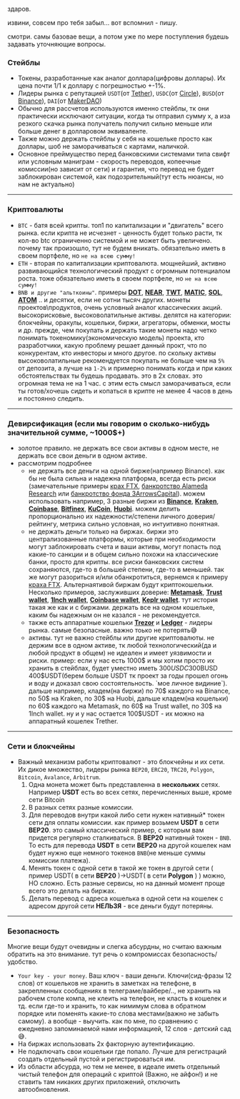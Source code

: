 здаров.

извини, совсем про тебя забыл... вот вспомнил - пишу.

смотри. самы базовае вещи, а потом уже по мере поступления будешь задавать уточняющие вопросы.

### Стейблы

- Токены, разработанные как аналог доллара(цифровы доллары). Их цена почти 1/1 к доллару с погрешностью +-1%.  
- Лидеры рынка с репутацией `USDT`(от [Tether](https://tether.to/)), `USDC`(от [Circle](https://www.circle.com/en/usdc)), `BUSD`(от [Binance](https://www.binance.com/en-US)), `DAI`(от [MakerDAO](https://makerdao.com/))
- Обычно для рассчетов используются именно стейблы, тк они практически исключают ситуации, когда ты отправил сумму х, а иза резкого скачка рынка получатель получил сильно меньше или больше денег в долларовом эквиваленте.
- Также можно держать стейблы у себя на кошельке просто как доллары, шоб не заморачиваться с картами, наличкой.
- Основное преймущество перед банковскими системами типа свифт или условным маниграм - скорость переводов, копеечные комиссии(но зависит от сети) и гарантия, что перевод не будет заблокирован системой, как подозрительный(тут есть нюансы, но нам не актуально)

---

### Криптовалюты

- `BTC` - батя всей крипты. топ1 по капитализации и "двигатель" всего рынка. если крипта не исчезнет - ценность будет только расти, тк кол-во btc ограниченно системой и не может быть увеличено. почему так произошло, тут не будем вникать. обязательно иметь в своем портфеле, но `не на всею сумму!` 
- `ETH` - вторая по капитализации криптовалюта. мощнейший, активно развивающийся технологический продукт с огромным потенциалом роста. тоже обязательно иметь в своем портфеле, но `не на всею сумму!`
- `BNB и другие "альткоины"`. примеры **[DOT](https://polkadot.network/)**, **[NEAR](https://near.org/)**, **[TWT](https://trustwallet.com/)**, **[MATIC](https://wallet.polygon.technology/)**, **[SOL](https://solana.com/)**, **[ATOM](https://cosmos.network/)** .. и десятки, если не сотни тысяч других. монеты проектов\продуктов, очень условный аналог классических акций. высокорисковые, высоковолатильные активы. делятся на категории: блокчейны, оракулы, кошельки, биржи, агрегаторы, обменки, мосты и др. прежде, чем покупать и держать такие монеты надо четко понимать токеномику(экономическую модель) проекта, кто разработчики, какую проблему решает данный прокт, что по конкурентам, кто инвесторы и много другое. по скольку активы высоковолатильные рекомендуется покупать не больше чем на `5%` от депозита, а лучше на `1-2%` и примерно понимать когда и при каких обстоятельствах ты будешь продавать. это в 2х словах. это огромная тема не на 1 час. с этим есть смысл заморачиваться, если ты готов/хочешь сидеть и копаться в крипте не менее 4 часов в день и постоянно следить.

---

### Девирсификация (если мы говорим о сколько-нибудь значительной сумме, ~1000$+)

- золотое правило. не держать все свои активы в одном месте, не держать все свои деньги в одном активе.
- рассмотрим подробнее
  - не держать все деньги на одной бирже(например Binance). как бы не была сильна и надежна платформа, всегда есть риски (замечательные примеры [крах FTX](https://forbes.ua/ru/news/proti-zasnovnika-ftx-zaveli-spravu-pro-manipulyatsii-na-rinku-kriptovalyut-nyt-08122022-10335), [банкротство Alameda Research](https://habr.com/ru/post/698936/) или [банкротство фонда 3ArrowsCapital](https://news.obozrevatel.com/economics/cryptocurrency/ot-kompanii-na-10-mlrd-do-bankrota-istoriya-padeniya-three-arrows-capital.htm)). можем использовать например, 3 разные биржи из **[Binance](https://www.binance.com/en-US)**, **[Kraken](https://www.kraken.com/)**, **[Coinbase](https://www.coinbase.com/)**, **[Bitfinex](https://www.bitfinex.com/)**, **[KuCoin](https://www.kucoin.com/)**, **[Huobi](https://www.huobi.com/)**. можем делить пропорционально их надежности/степени личного доверия/рейтингу, метрика сильно условная, но интуитивно понятная.
  - не держать деньги только на биржах. биржи это централизованные платформы, которые при необходимости могут заблокировать счета и ваши активы, могут попасть под какие-то санкции и в общем сильно похожи на классические банки, просто для крипты. все риски банковских систем сохраняются, где-то в большей степени, где-то в меньшей. так же могут разориться и/или обанкротиться, вернемся к примеру [краха FTX](https://forbes.ua/ru/news/proti-zasnovnika-ftx-zaveli-spravu-pro-manipulyatsii-na-rinku-kriptovalyut-nyt-08122022-10335). Альтернаятивой биржам будут криптокошельки. Несколько примеров, заслуживших доверие: **[Metamask](https://metamask.io/)**, **[Trust wallet](https://trustwallet.com/)**, **[1Inch wallet](https://1inch.io/wallet/)**, **[Coinbase wallet](https://www.coinbase.com/learn/wallet)**, **[Keplr wallet](https://www.keplr.app/)**. тут история такая же как и с биржами. держать все на одном кошельке, каким бы надежным он не казался - не рекомендуется.
  - также есть аппаратные кошельки **[Trezor](https://trezor.io/)** и **[Ledger](https://www.ledger.com/)** - лидеры рынка. самые безопасные. важно тоько не потерять😅
  - активы. тут не важно стейблы или другие криптовалюты. не держим все в одном активе, тк любой технологический(да и любой продукт в общем) не идеален и имеет уязвимости и риски. пример: если у нас есть 1000$ и мы хотим просто их хранить в стейблах, будет уместно иметь 300$USDC 300$BUSD 400$USDT(берем больше USDT тк проект за годы прошел огонь и воду и доказал свою состоятельность. `мое личное видиние`). дальше например, кладем(на биржи) по 70$ каждого на Binance, по 50$ на Kraken, по 30$ на Huobi, дальше кладем(на кошельки) по 60$ каждого на Metamask, по 60$ на Trust wallet, по 30$ на 1Inch wallet. ну и у нас остается 100$USDT - их можно на аппаратный кошелек Trether.

---

### Сети и блокчейны

- Важный механизм работы криптовалют - это блокчейны и их сети. Их дикое множество, лидеры рынка `BEP20`, `ERC20`, `TRC20`, `Polygon`, `Bitcoin`, `Avalance`, `Arbitrum`.
  1. Одна монета может быть представленна в **нескольких** сетях. Например **USDT** есть во всех сетях, перечисленных выше, кроме сети Bitcoin
  2. В разных сетях разные комиссии.
  3. Для переводов внутри какой либо сети нужен нативный* токен сети для оплаты комиссии. как пример возьмем **USDT** в сети **BEP20**. это самый классический пример, с которым вам придется регулярно сталкиваться. В **BEP20** нативный токен - `BNB`. То есть для перевода **USDT** в сети **BEP20** на другой кошелек нам будет нужно еще немного токенов `BNB`(не меньше суммы комиссии платежа).
  4. Менять токен с одной сети в такой же токен в другой сети ( пример USDT( в сети **BEP20** )->USDT( в сети **Polygon** ) ) можно, НО сложно. Есть разные сервисы, но на данный момент проще всего это делать на биржах.
  5. Делать перевод с адреса кошелька в одной сети на кошелек с адресом другой сети **НЕЛЬЗЯ** - все деньги будут потеряны.

---

### Безопасность

Многие вещи будут очевидны и слегка абсурдны, но считаю важным обратить на это внимание. тут речь о компромиссах безопасность/удобство.

- `Your key - your money`. Ваш ключ - ваши деньги. Ключи(сид-фразы 12 слов) от кошельков не хранить в заметках на телефоне, в закрепленных сообщениях в телеграме/вайбере/.., не хранить на рабочем столе компа, не клеить на телефон, не класть в кошелек и тд. если где-то и хранить, то как нимимум слова в обратном порядке или поменять какие-то слова местами(важно не забыть самому). а вообще - выучить. как по мне, по сравнению с ежедневно запоминаемой нами информацией, 12 слов - детский сад 😅.
- На биржах использовать 2х факторную аутентификацию.
- Не подключать свои кошельки где попало. Лучше для регистраций создать отдельный пустой и регистрироваться им.
- Из области абсурда, но тем не менее, в идеале иметь отдельный чистый телефон для операций с криптой (Важно, не айфон!) и не ставить там никаких других приложений, отключить автообновления.